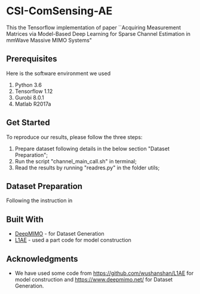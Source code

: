 # CSI-ComSensing-AE

This the Tensorflow implementation of paper ``Acquiring Measurement Matrices via Model-Based Deep Learning for Sparse Channel Estimation in mmWave Massive MIMO Systems"


## Prerequisites
Here is the software environment we used
1. Python 3.6 
2. Tensorflow 1.12
3. Gurobi 8.0.1
4. Matlab R2017a

## Get Started

To reproduce our results, please follow the three steps:
1. Prepare dataset following details in the below section "Dataset Preparation";  
2. Run the script "channel_main_call.sh" in terminal;
3. Read the results by running "readres.py" in the folder utils;

## Dataset Preparation
Following the instruction in 

## Built With

* [DeepMIMO](https://www.deepmimo.net/) - for Dataset Generation
* [L1AE](https://github.com/wushanshan/L1AE) - used a part code for model construction 

## Acknowledgments

* We have used some code from https://github.com/wushanshan/L1AE for model construction and https://www.deepmimo.net/ for Dataset Generation.
